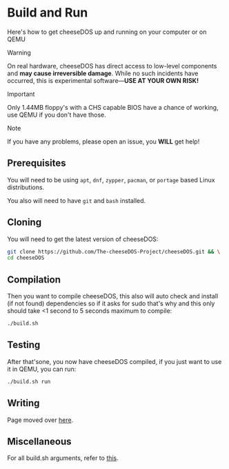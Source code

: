 # Build and Run

Here's how to get cheeseDOS up and running on your computer or on QEMU

> [!WARNING]
> On real hardware, cheeseDOS has direct access to low-level components and **may cause irreversible damage**. While no such incidents have occurred, this is experimental software—**USE AT YOUR OWN RISK!**

> [!IMPORTANT]
> Only 1.44MB floppy's with a CHS capable BIOS have a chance of working, use QEMU if you don't have those.

> [!NOTE]
> If you have any problems, please open an issue, you **WILL** get help!

## Prerequisites
You will need to be using `apt`, `dnf`, `zypper`, `pacman`, or `portage` based Linux distributions.

You also will need to have `git` and `bash` installed.

## Cloning
You will need to get the latest version of cheeseDOS: 
```bash
git clone https://github.com/The-cheeseDOS-Project/cheeseDOS.git && \
cd cheeseDOS
```

## Compilation
Then you want to compile cheeseDOS, this also will auto check and install (if not found) dependencies so if it asks for sudo that's why and this only should take <1 second to 5 seconds maximum to compile:
```bash
./build.sh
```

## Testing
After that'sone, you now have cheeseDOS compiled, if you just want to use it in QEMU, you can run:
```bash
./build.sh run
```

## Writing
Page moved over [here](https://github.com/The-cheeseDOS-Project/cheeseDOS/wiki/Writing).

## Miscellaneous
For all build.sh arguments, refer to [this](https://github.com/The-cheeseDOS-Project/cheeseDOS/wiki/build.sh-arguments).
